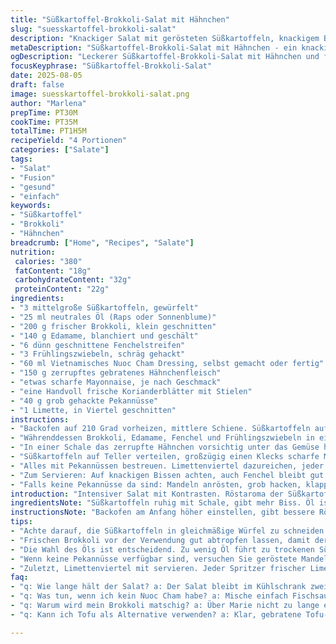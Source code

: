 ```yaml
---
title: "Süßkartoffel-Brokkoli-Salat mit Hähnchen"
slug: "suesskartoffel-brokkoli-salat"
description: "Knackiger Salat mit gerösteten Süßkartoffeln, knackigem Brokkoli, leicht angegärtem Gemüse und saftigem Hähnchenfleisch. Statt Mais Edamame für frische, grüne Note. Süßkartoffeln sautieren, nicht nur backen. Radieschen durch dünn geschnittene Fenchelscheiben ersetzt für zusätzlichen Crunch und Anis-Aroma. Limette bringt Säure, Erdnüsse grob gehackt, kein fein gemahlenes Zeug. Für das Dressing Nuoc cham selbst nach eigenem Geschmack anpassen, eine Prise geröstetes Sesamöl nicht vergessen. Perfekte Balance aus Texturen, Aromen, leicht asiatisch inspiriert, aber bodenständig."
metaDescription: "Süßkartoffel-Brokkoli-Salat mit Hähnchen - ein knackiges und wohlschmeckendes Gericht mit einzigartigen Aromen und einfacher Zubereitung."
ogDescription: "Leckerer Süßkartoffel-Brokkoli-Salat mit Hähnchen und frisch zubereitetem Nuoc Cham Dressing. Eine Geschmacksexplosion."
focusKeyphrase: "Süßkartoffel-Brokkoli-Salat"
date: 2025-08-05
draft: false
image: suesskartoffel-brokkoli-salat.png
author: "Marlena"
prepTime: PT30M
cookTime: PT35M
totalTime: PT1H5M
recipeYield: "4 Portionen"
categories: ["Salate"]
tags:
- "Salat"
- "Fusion"
- "gesund"
- "einfach"
keywords:
- "Süßkartoffel"
- "Brokkoli"
- "Hähnchen"
breadcrumb: ["Home", "Recipes", "Salate"]
nutrition: 
 calories: "380"
 fatContent: "18g"
 carbohydrateContent: "32g"
 proteinContent: "22g"
ingredients:
- "3 mittelgroße Süßkartoffeln, gewürfelt"
- "25 ml neutrales Öl (Raps oder Sonnenblume)"
- "200 g frischer Brokkoli, klein geschnitten"
- "140 g Edamame, blanchiert und geschält"
- "6 dünn geschnittene Fenchelstreifen"
- "3 Frühlingszwiebeln, schräg gehackt"
- "60 ml Vietnamisches Nuoc Cham Dressing, selbst gemacht oder fertig"
- "150 g zerrupftes gebratenes Hähnchenfleisch"
- "etwas scharfe Mayonnaise, je nach Geschmack"
- "eine Handvoll frische Korianderblätter mit Stielen"
- "40 g grob gehackte Pekannüsse"
- "1 Limette, in Viertel geschnitten"
instructions:
- "Backofen auf 210 Grad vorheizen, mittlere Schiene. Süßkartoffeln auf mit Backpapier belegtes Blech verteilen, mit Öl vermengen - nicht zu sparsam, überall einen Hauch davon. Salzen und pfeffern. Nicht umrühren wie wild, sondern einmal nach 12 Minuten wenden, wenn sie an den Rändern goldbraun und etwas weich werden. Weitere 18 Minuten backen - außen leicht knusprig, innen butterzart, genau so will ich sie."
- "Währenddessen Brokkoli, Edamame, Fenchel und Frühlingszwiebeln in eine Schüssel geben. Nuoc Cham dazugeben, gut vermengen. 10, 12 Minuten ziehen lassen. Immer wieder umrühren, es soll nicht matschig werden, sondern nur ein bisschen sulzig und frisch. Anschließend abtropfen lassen, überschüssige Flüssigkeit abgießen, sonst matscht der Salat durch."
- "In einer Schale das zerrupfte Hähnchen vorsichtig unter das Gemüse heben. Pekannüsse grob hacken, nicht pulverisieren. Gibt mehr Textur und Geschmack als normale Erdnüsse - ausprobiert, viel besser."
- "Süßkartoffeln auf Teller verteilen, großzügig einen Klecks scharfe Mayonnaise daraufsetzen, für den Kontrast. Das Gemüse-Hähnchen-Gemisch daraufgeben, darüber die Korianderblätter mit Stielen verteilen, verleiht Aroma, keine losen Blätter hängen lassen."
- "Alles mit Pekannüssen bestreuen. Limettenviertel dazureichen, jeder spritzt nach Bedarf, macht es frisch und saftig. Limette ist Pflicht. Nicht durch Zitronensaft ersetzen, das ist nicht dasselbe. Ein Tropfen nicht zu viel, sonst dominiert es."
- "Zum Servieren: Auf knackigen Bissen achten, auch Fenchel bleibt gut spürbar, nicht zu weich. Das Zusammenspiel aus süß, säuerlich, leicht scharf darf man schmecken."
- "Falls keine Pekannüsse da sind: Mandeln anrösten, grob hacken, klappt auch. Und wenn Brokkoli nicht frisch: Gekochten tiefgekühlten Brokkoli verwenden, aber nur kurz blanchieren, bevor er ins Dressing kommt."
introduction: "Intensiver Salat mit Kontrasten. Röstaroma der Süßkartoffel, leicht säuerliches Gemüse mit Frische von Koriander und Limette, dazu proteinreiches, zartes Hähnchenfleisch. Edamame und Fenchel ersetzen gängige Zutaten, bringen mehr Tiefe. Scharfe Mayonnaise sorgt für Würze und Cremigkeit. Kein langes Rumrühren, sondern eher dosiert vorgehen. So überzeugt das Ergebnis. Ich habe lange daran gefeilt, bis das Timing und die Mengen passten. Interessant, wie man durch das Mengenverhältnis von Öl und Nuoc Cham den Geschmack komplett umdrehen kann."
ingredientsNote: "Süßkartoffeln ruhig mit Schale, gibt mehr Biss. Öl ist wichtig für das Rösten, bei zu wenig werden sie trockener. Brokkoli gut abtropfen lassen, sonst matscht alles. Fenchel liefert überraschend Crunch, man kann auch Radieschen reinmachen wenn vorhanden. Für die Sauce ruhig mal selber Nuoc Cham machen, mit Limettensaft, Fischsauce, Zucker, Knoblauch und Chili, schmeckt frischer. Pekannüsse schmecken intensiver als Erdnüsse, wenn nicht verfügbar, Mandeln oder Cashews gehen zur Not auch. Wer auf Fleisch verzichten will, kann gebratene Tofu-Würfel probieren."
instructionsNote: "Backofen am Anfang höher einstellen, gibt bessere Röstaromen. Süßkartoffeln weder zu klein schneiden noch zu groß, etwa zwei Zentimeter Würfel, ideal für gleichmäßiges Garen. Zwischen dem Wenden ruhig einmal in den Ofen gucken - wenn die Würfel weich aussehen und kross werden, perfekte Zeit. Beim Marinieren der Gemüse nicht zu lange, sonst verlieren sie den Biss. Hat sich in meiner Praxis bewährt, nicht länger als 15 Minuten einzulegen. Die Hähnchenbrust vom Vortag ideal, Reste lassen sich gut verwenden. Scharfe Mayonnaise dosiert auftragen, sonst droht Überwürzung. Beim Anrichten direkt servieren, sonst weicht die Süßkartoffel durch. Limette frisch und kühl lagern, nicht über Lagerzeit vernachlässigen."
tips:
- "Achte darauf, die Süßkartoffeln in gleichmäßige Würfel zu schneiden. So garen sie gleichmäßig. Etwa zwei Zentimeter sind ideal. Röstaromen entfalten sich damit bestmöglich."
- "Frischen Brokkoli vor der Verwendung gut abtropfen lassen, damit der Salat nicht matschig wird. Tiefgekühlten Brokkoli nur kurz blanchieren. Das bewahrt die Farbe und den Biss."
- "Die Wahl des Öls ist entscheidend. Zu wenig Öl führt zu trockenen Süßkartoffeln. Raps oder Sonnenblumenöl sorgen für die besten Röstaromen. Geben Sie nicht zu wenig drauf."
- "Wenn keine Pekannüsse verfügbar sind, versuchen Sie geröstete Mandeln oder Cashews. Diese bieten auch guten Crunch, aber Pekannüsse sind intensiver im Geschmack. Hier mit Experimentieren funktioniert gut."
- "Zuletzt, Limettenviertel mit servieren. Jeder Spritzer frischer Limette bringt sofortige Frische. Zu viel Zitronensaft geht nicht; Limette hat das passende Aroma."
faq:
- "q: Wie lange hält der Salat? a: Der Salat bleibt im Kühlschrank zwei, drei Tage frisch. Achte darauf, das Hähnchen gut durchgemischt. Hält sich besser."
- "q: Was tun, wenn ich kein Nuoc Cham habe? a: Mische einfach Fischsauce, Limettensaft, Zucker und Knoblauch. Einfach, aber frisch. Für den echten Geschmack."
- "q: Warum wird mein Brokkoli matschig? a: Über Marie nicht zu lange einlegen. Am besten nur 10 bis 15 Minuten. Dann bleibt er knackig und frisch."
- "q: Kann ich Tofu als Alternative verwenden? a: Klar, gebratene Tofu-Würfel sind gut. Sie nehmen die Aromen gut auf. Funktioniert auch prima im Salat."

---
```


